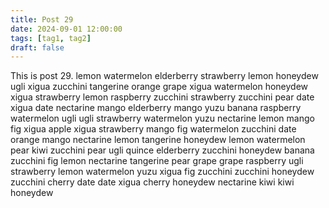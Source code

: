 ```yaml
---
title: Post 29
date: 2024-09-01 12:00:00
tags: [tag1, tag2]
draft: false
---
```

This is post 29.
lemon
watermelon
elderberry
strawberry
lemon
honeydew
ugli
xigua
zucchini
tangerine
orange
grape
xigua
watermelon
honeydew
xigua
strawberry
lemon
raspberry
zucchini
strawberry
zucchini
pear
date
xigua
date
nectarine
mango
elderberry
mango
yuzu
banana
raspberry
watermelon
ugli
ugli
strawberry
watermelon
yuzu
nectarine
lemon
mango
fig
xigua
apple
xigua
strawberry
mango
fig
watermelon
zucchini
date
orange
mango
nectarine
lemon
tangerine
honeydew
lemon
watermelon
pear
kiwi
zucchini
pear
ugli
quince
elderberry
zucchini
honeydew
banana
zucchini
fig
lemon
nectarine
tangerine
pear
grape
grape
raspberry
ugli
strawberry
lemon
watermelon
yuzu
xigua
fig
zucchini
zucchini
honeydew
zucchini
cherry
date
date
xigua
cherry
honeydew
nectarine
kiwi
kiwi
honeydew

